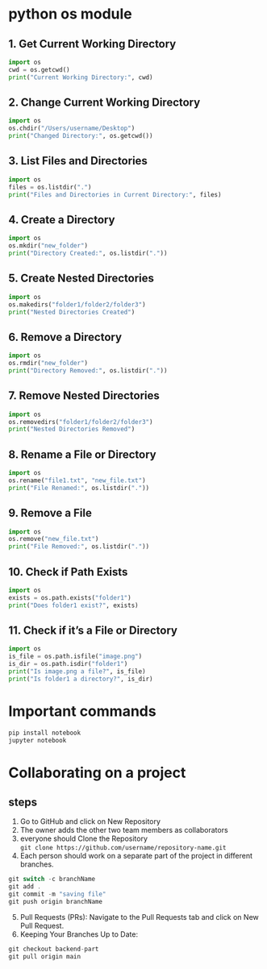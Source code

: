 
# python os module
## 1. Get Current Working Directory
```python
import os
cwd = os.getcwd()
print("Current Working Directory:", cwd)
```

## 2. Change Current Working Directory
```python
import os
os.chdir("/Users/username/Desktop")
print("Changed Directory:", os.getcwd())
```

## 3. List Files and Directories
```python
import os
files = os.listdir(".")
print("Files and Directories in Current Directory:", files)
```

## 4. Create a Directory
```python
import os
os.mkdir("new_folder")
print("Directory Created:", os.listdir("."))
```

## 5. Create Nested Directories
```python
import os
os.makedirs("folder1/folder2/folder3")
print("Nested Directories Created")
```

## 6. Remove a Directory
```python
import os
os.rmdir("new_folder")
print("Directory Removed:", os.listdir("."))
```

## 7. Remove Nested Directories
```python
import os
os.removedirs("folder1/folder2/folder3")
print("Nested Directories Removed")
```

## 8. Rename a File or Directory
```python
import os
os.rename("file1.txt", "new_file.txt")
print("File Renamed:", os.listdir("."))
```

## 9. Remove a File
```python
import os
os.remove("new_file.txt")
print("File Removed:", os.listdir("."))
```

## 10. Check if Path Exists
```python
import os
exists = os.path.exists("folder1")
print("Does folder1 exist?", exists)
```

## 11. Check if it’s a File or Directory
```python
import os
is_file = os.path.isfile("image.png")
is_dir = os.path.isdir("folder1")
print("Is image.png a file?", is_file)
print("Is folder1 a directory?", is_dir)
```

# Important commands
```python
pip install notebook
jupyter notebook
```

# Collaborating on a project
## steps
1. Go to GitHub and click on New Repository  
2. The owner adds the other two team members as collaborators  
3. everyone should Clone the Repository  
`git clone https://github.com/username/repository-name.git`  
4. Each person should work on a separate part of the project in different branches. 

```javascript
git switch -c branchName
git add .
git commit -m "saving file"
git push origin branchName
```
5. Pull Requests (PRs): Navigate to the Pull Requests tab and click on New Pull Request.
6. Keeping Your Branches Up to Date:
```javascript
git checkout backend-part
git pull origin main
```